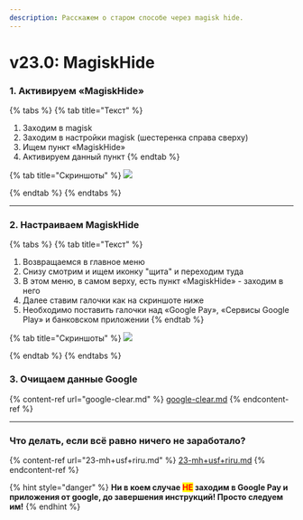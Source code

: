 ```yaml
---
description: Расскажем о старом способе через magisk hide.
---
```


# v23.0: MagiskHide

### **1. Активируем «MagiskHide»**

{% tabs %}
{% tab title="Текст" %}
1. Заходим в magisk
2. Заходим в настройки magisk (шестеренка справа сверху)
3. Ищем пункт «MagiskHide»
4. Активируем данный пункт
{% endtab %}

{% tab title="Скриншоты" %}
![](https://telegra.ph/file/c2b4ba48b582c94ab05c8.jpg)


{% endtab %}
{% endtabs %}

***

### **2. Настраиваем MagiskHide**

{% tabs %}
{% tab title="Текст" %}
1. Возвращаемся в главное меню
2. Снизу смотрим и ищем иконку "щита" и переходим туда
3. В этом меню, в самом верху, есть пункт «MagiskHide» - заходим в него
4. Далее ставим галочки как на скриншоте ниже
5. Необходимо поставить галочки над «Google Pay», «Сервисы Google Play» и банковском приложении
{% endtab %}

{% tab title="Скриншоты" %}
![](https://telegra.ph/file/30b19f88e5e2e4260039c.jpg)


{% endtab %}
{% endtabs %}

### **3. Очищаем данные Google**

{% content-ref url="google-clear.md" %}
[google-clear.md](google-clear.md)
{% endcontent-ref %}

***

### **Что делать, если всё равно ничего не заработало?**

{% content-ref url="23-mh+usf+riru.md" %}
[23-mh+usf+riru.md](23-mh+usf+riru.md)
{% endcontent-ref %}

{% hint style="danger" %}
**Ни в коем случае **<mark style="color:red;">**НЕ**</mark>** заходим в Google Pay и приложения от google, до завершения инструкций! Просто следуем им!**
{% endhint %}
